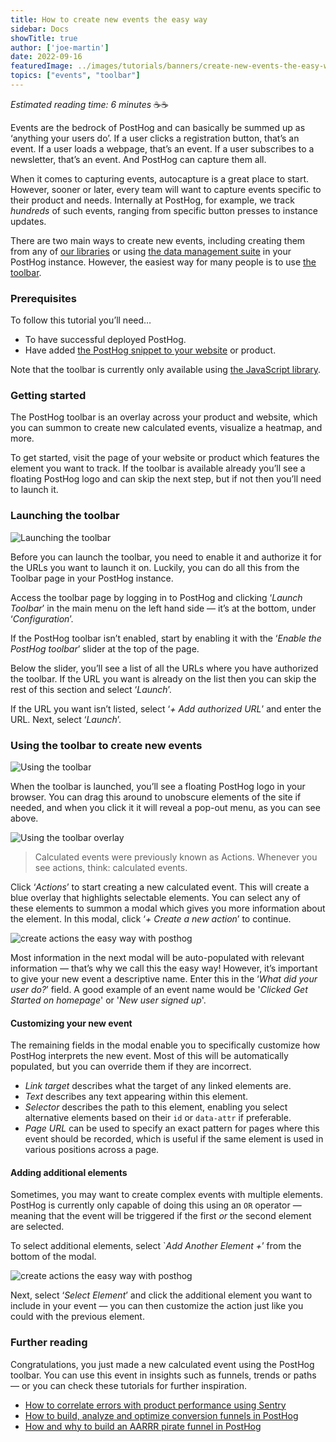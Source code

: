 ```yaml
---
title: How to create new events the easy way
sidebar: Docs
showTitle: true
author: ['joe-martin']
date: 2022-09-16
featuredImage: ../images/tutorials/banners/create-new-events-the-easy-way.png
topics: ["events", "toolbar"]
---
```


_Estimated reading time: 6 minutes_ ☕☕

Events are the bedrock of PostHog and can basically be summed up as ‘anything your users do’. If a user clicks a registration button, that’s an event. If a user loads a webpage, that’s an event. If a user subscribes to a newsletter, that’s an event. And PostHog can capture them all.

When it comes to capturing events, autocapture is a great place to start. However, sooner or later, every team will want to capture events specific to their product and needs. Internally at PostHog, for example, we track _hundreds_ of such events, ranging from specific button presses to instance updates.

There are two main ways to create new events, including creating them from any of [our libraries](/docs/integrate/libraries) or using [the data management suite](/manual/data-management) in your PostHog instance. However, the easiest way for many people is to use [the toolbar](/manual/toolbar). 

### Prerequisites
To follow this tutorial you’ll need…

- To have successful deployed PostHog. 
- Have added [the PostHog snippet to your website](/docs/integrate/client/snippet-installation) or product. 

Note that the toolbar is currently only available using [the JavaScript library](/docs/integrate/client/js). 

### Getting started
The PostHog toolbar is an overlay across your product and website, which you can summon to create new calculated events, visualize a heatmap, and more.

To get started, visit the page of your website or product which features the element you want to track. If the toolbar is available already you’ll see a floating PostHog logo and can skip the next step, but if not then you’ll need to launch it. 

### Launching the toolbar
![Launching the toolbar](../images/tutorials/custom-events-the-easy-way/how-to-create-custom-events-posthog.png)

Before you can launch the toolbar, you need to enable it and authorize it for the URLs you want to launch it on. Luckily, you can do all this from the Toolbar page in your PostHog instance.

Access the toolbar page by logging in to PostHog and clicking ‘_Launch Toolbar_’ in the main menu on the left hand side — it’s at the bottom, under ‘_Configuration_’. 

If the PostHog toolbar isn’t enabled, start by enabling it with the ‘_Enable the PostHog toolbar_’ slider at the top of the page. 

Below the slider, you’ll see a list of all the URLs where you have authorized the toolbar. If the URL you want is already on the list then you can skip the rest of this section and select ‘_Launch_’. 

If the URL you want isn’t listed, select ‘_+ Add authorized URL_’ and enter the URL. Next, select ‘_Launch_’. 

### Using the toolbar to create new events

![Using the toolbar](../images/tutorials/custom-events-the-easy-way/create-events-easy-way-posthog.png)

When the toolbar is launched, you’ll see a floating PostHog logo in your browser. You can drag this around to unobscure elements of the site if needed, and when you click it it will reveal a pop-out menu, as you can see above.

![Using the toolbar overlay](../images/tutorials/toolbar/inspect-toolbar.png)

> Calculated events were previously known as Actions. Whenever you see actions, think: calculated events. 

Click ‘_Actions_’ to start creating a new calculated event. This will create a blue overlay that highlights selectable elements. You can select any of these elements to summon a modal which gives you more information about the element. In this modal, click ‘_+ Create a new action_’ to continue.

![create actions the easy way with posthog](../images/tutorials/toolbar/toolbar-create-action.png)

Most information in the next modal will be auto-populated with relevant information — that’s why we call this the easy way! However, it’s important to give your new event a descriptive name. Enter this in the ‘_What did your user do?_’ field. A good example of an event name would be '_Clicked Get Started on homepage_' or '_New user signed up_'. 

#### Customizing your new event
The remaining fields in the modal enable you to specifically customize how PostHog interprets the new event. Most of this will be automatically populated, but you can override them if they are incorrect. 

- *Link target* describes what the target of any linked elements are. 
- *Text* describes any text appearing within this element. 
- *Selector* describes the path to this element, enabling you select alternative elements based on their `id` or `data-attr` if preferable. 
- *Page URL* can be used to specify an exact pattern for pages where this event should be recorded, which is useful if the same element is used in various positions across a page.

#### Adding additional elements
Sometimes, you may want to create complex events with multiple elements. PostHog is currently only capable of doing this using an `OR` operator — meaning that the event will be triggered if the first _or_ the second element are selected. 

To select additional elements, select `_Add Another Element +_’ from the bottom of the modal. 

![create actions the easy way with posthog](../images/tutorials/custom-events-the-easy-way/multi-element-event-posthog.png)

Next, select ‘_Select Element_’ and click the additional element you want to include in your event — you can then customize the action just like you could with the previous element. 

### Further reading
Congratulations, you just made a new calculated event using the PostHog toolbar. You can use this event in insights such as funnels, trends or paths — or you can check these tutorials for further inspiration. 

- [How to correlate errors with product performance using Sentry](https://posthog.com/tutorials/sentry-plugin-tutorial)
- [How to build, analyze and optimize conversion funnels in PostHog](/tutorials/funnels)
- [How and why to build an AARRR pirate funnel in PostHog](https://posthog.com/blog/aarrr-pirate-funnel)
